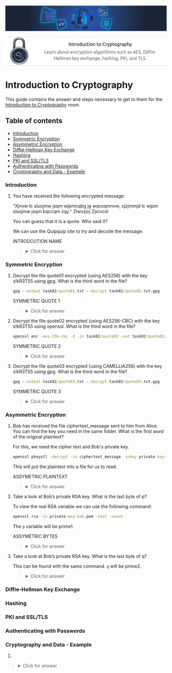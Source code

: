 ![Introduction to Cryptography Banner](https://github.com/Kevinovitz/TryHackMe_Writeups/blob/main/cryptographyintro/Introduction_Cryptography_Banner.png)

<p align="center">
   <img src="https://github.com/Kevinovitz/TryHackMe_Writeups/blob/main/cryptographyintro/Introduction_Cryptography_Cover.png" alt="Introduction to Cryptography Logo">
</p>

# Introduction to Cryptography

This guide contains the answer and steps necessary to get to them for the [Introduction to Cryptography](https://tryhackme.com/room/cryptographyintro) room.

## Table of contents

- [Introduction](#introduction)
- [Symmetric Encryption](#symmetric-encryption)
- [Asymmetric Encryption](#asymmetric-encryption)
- [Diffie-Hellman Key Exchange](#diffie-hellman-key-exchange)
- [Hashing](#hashing)
- [PKI and SSL/TLS](#pki-and-ssl/tls)
- [Authenticating with Passwords](#authenticating-with-passwords)
- [Cryptography and Data - Example](#cryptography-and-data---example)

### Introduction

1. You have received the following encrypted message:

   “Xjnvw lc sluxjmw jsqm wjpmcqbg jg wqcxqmnvw; xjzjmmjd lc wjpm sluxjmw jsqm bqccqm zqy.” Zlwvzjxj Zpcvcol

   You can guess that it is a quote. Who said it?

   We can use the Quipquip site to try and decode the message.

   INTRODCUTION NAME

   ><details><summary>Click for answer</summary>Miyamoto Musashi</details>
   
### Symmetric Encryption

1. Decrypt the file quote01 encrypted (using AES256) with the key s!kR3T55 using gpg. What is the third word in the file?

   ```cmd
   gpg --output task02/quote01.txt --decrypt task02/quote01.txt.gpg
   ```

   SYMMETRIC QUOTE 1

   ><details><summary>Click for answer</summary>waste</details>

1. Decrypt the file quote02 encrypted (using AES256-CBC) with the key s!kR3T55 using openssl. What is the third word in the file?

   ```cmd
   openssl enc -aes-256-cbc -d -in task02/quote02 -out task02/quote02.txt
   ```

   SYMMETRIC QUOTE 2

   ><details><summary>Click for answer</summary>science</details>

3. Decrypt the file quote03 encrypted (using CAMELLIA256) with the key s!kR3T55 using gpg. What is the third word in the file?

   ```cmd
   gpg --output task02/quote03.txt --decrypt task02/quote03.txt.gpg
   ```

   SYMMETRIC QUOTE 3

   ><details><summary>Click for answer</summary>understand</details>

### Asymmetric Encryption

1. Bob has received the file ciphertext_message sent to him from Alice. You can find the key you need in the same folder. What is the first word of the original plaintext?

   For this, we need the cipher text and Bob's private key.

   ```cmd
   openssl pkeyutl -decrypt -in ciphertext_message -inkey private-key-bob.pem -out plaintext.txt
   ```

   This will put the plaintext into a file for us to read.

   ASSYMETRIC PLAINTEXT

   ><details><summary>Click for answer</summary>Perception</details>

2. Take a look at Bob’s private RSA key. What is the last byte of p?

   To view the real RSA variable we can use the following command:

   ```cmd
   openssl rsa -in private-key-bob.pem -text -noout
   ```

   The `p` variable will be prime1.

   ASSYMETRIC BYTES

   ><details><summary>Click for answer</summary>e7</details>

3. Take a look at Bob’s private RSA key. What is the last byte of q?

   This can be found with the same command. `q` will be prime2.

   ><details><summary>Click for answer</summary>27</details>

### Diffie-Hellman Key Exchange




### Hashing




### PKI and SSL/TLS




### Authenticating with Passwords




### Cryptography and Data - Example 



1. 

   

   ><details><summary>Click for answer</summary></details>
